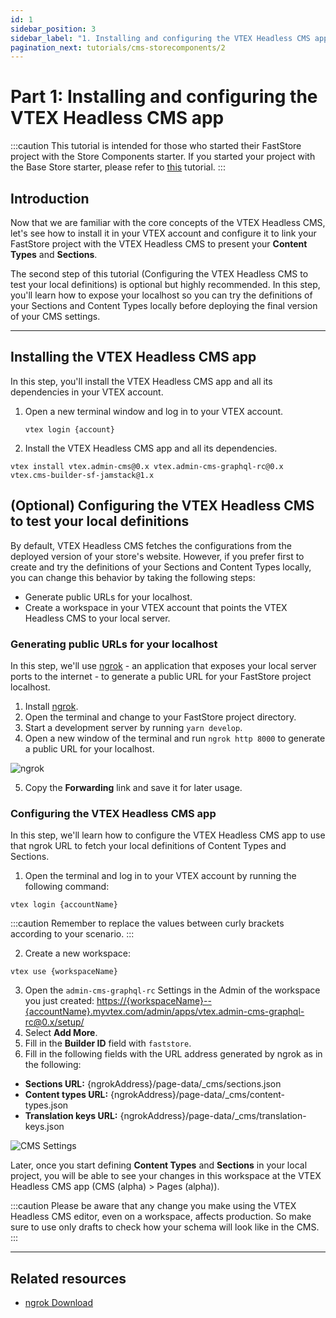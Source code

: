 ```yaml
---
id: 1
sidebar_position: 3
sidebar_label: "1. Installing and configuring the VTEX Headless CMS app"
pagination_next: tutorials/cms-storecomponents/2
---
```


# Part 1: Installing and configuring the VTEX Headless CMS app

:::caution
This tutorial is intended for those who started their FastStore project with the Store Components starter. If you started your project with the Base Store starter, please refer to [this](/tutorials/cms-overview) tutorial.
:::

## Introduction

Now that we are familiar with the core concepts of the VTEX Headless CMS, let's see how to install it in your VTEX account and configure it to link your FastStore project with the VTEX Headless CMS to present your **Content Types** and **Sections**.

The second step of this tutorial (Configuring the VTEX Headless CMS to test your local definitions​) is optional but highly recommended. In this step, you'll learn how to expose your localhost so you can try the definitions of your Sections and Content Types locally before deploying the final version of your CMS settings.

---

## Installing the VTEX Headless CMS app

In this step, you'll install the VTEX Headless CMS app and all its dependencies in your VTEX account.

1. Open a new terminal window and log in to your VTEX account.

   ```
   vtex login {account}
   ```

2. Install the VTEX Headless CMS app and all its dependencies.

  ```
  vtex install vtex.admin-cms@0.x vtex.admin-cms-graphql-rc@0.x vtex.cms-builder-sf-jamstack@1.x
  ```

## (Optional) Configuring the VTEX Headless CMS to test your local definitions 

By default, VTEX Headless CMS fetches the configurations from the deployed version of your store's website. However, if you prefer first to create and try the definitions of your Sections and Content Types locally, you can change this behavior by taking the following steps:
- Generate public URLs for your localhost.
- Create a workspace in your VTEX account that points the VTEX Headless CMS to your local server.

### Generating public URLs for your localhost

In this step, we'll use [ngrok](https://ngrok.com/) - an application that exposes your local server ports to the internet - to generate a public URL for your FastStore project localhost.

1. Install [ngrok](https://ngrok.com/download).
2. Open the terminal and change to your FastStore project directory.
3. Start a development server by running `yarn develop`.
4. Open a new window of the terminal and run `ngrok http 8000` to generate a public URL for your localhost.

  ![ngrok](https://vtexhelp.vtexassets.com/assets/docs/src/ngrok___b18d12281f9b12918ab8efc2d1badecf.jpg)

5. Copy the **Forwarding** link and save it for later usage. 

### Configuring the VTEX Headless CMS app

In this step, we'll learn how to configure the VTEX Headless CMS app to use that ngrok URL to fetch your local definitions of Content Types and Sections.

1. Open the terminal and log in to your VTEX account by running the following command:
   
  ```
  vtex login {accountName}
  ```

  :::caution
  Remember to replace the values between curly brackets according to your scenario.
  :::

2. Create a new workspace:
  
  ```
  vtex use {workspaceName}
  ```

3. Open the `admin-cms-graphql-rc` Settings in the Admin of the workspace you just created: [https://{workspaceName}--{accountName}.myvtex.com/admin/apps/vtex.admin-cms-graphql-rc@0.x/setup/](https://{workspaceName}--{accountName}.myvtex.com/admin/apps/vtex.admin-cms-graphql-rc@0.x/setup/)
4. Select **Add More**.
5. Fill in the **Builder ID** field with `faststore`.
6. Fill in the following fields with the URL address generated by ngrok as in the following:
  - **Sections URL:** {ngrokAddress}/page-data/_cms/sections.json
  - **Content types URL:** {ngrokAddress}/page-data/_cms/content-types.json
  - **Translation keys URL:** {ngrokAddress}/page-data/_cms/translation-keys.json

![CMS Settings](/img/tutorials/cms-storecomponents/cms-settings.png)

Later, once you start defining **Content Types** and **Sections** in your local project, you will be able to see your changes in this workspace at the VTEX Headless CMS app (CMS (alpha) > Pages (alpha)).

:::caution
Please be aware that any change you make using the VTEX Headless CMS editor, even on a workspace, affects production. So make sure to use only drafts to check how your schema will look like in the CMS.
:::

---

## Related resources

- [ngrok Download](https://ngrok.com/download)
